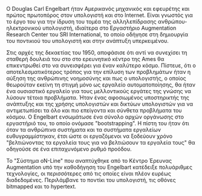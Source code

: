 Ο Douglas Carl Engelbart ήταν Αμερικανός μηχανικός και εφευρέτης και πρώτος πρωτοπόρος στον υπολογιστή και στο Internet. Είναι γνωστός για το έργο του για την ίδρυση του τομέα της αλληλεπίδρασης ανθρώπου-ηλεκτρονικού υπολογιστή, ιδιαίτερα στο Εργαστήριο Augmentation Research Center του SRI International, το οποίο οδήγησε στη δημιουργία του ποντικιού του υπολογιστή και στην ανάπτυξη υπερκειμένου. 

Στις αρχές της δεκαετίας του 1950, αποφάσισε ότι αντί να συνεχίσει τη σταθερή δουλειά του στο στο ερευνητικό κέντρο της Ames θα επικεντρωθεί στο να συνεισφέρει για έναν καλύτερο κόσμο. Πίστευε, ότι ο αποτελεσματικότερος τρόπος για την επίλυση των προβλημάτων ήταν η αύξηση της ανθρώπινης νοημοσύνης και πως ο υπολογιστής, ο οποίος θεωρούταν εκείνη τη στιγμή μόνο ως εργαλείο αυτοματοποίησης, θα ήταν ένα ουσιαστικό εργαλείο για τους μελλοντικούς εργάτες της γνώσης να λύσουν τέτοια προβλήματα. Ήταν ένας αφοσιωμένος υποστηρικτής της ανάπτυξης και της χρήσης υπολογιστών και δικτύων υπολογιστών για να αντιμετωπίσει τα όλο και πιο επείγοντα και σύνθετα προβλήματα του κόσμου. Ο Engelbart ενσωμάτωσε ένα σύνολο αρχών οργάνωσης στο εργαστήριό του, το οποίο ονόμασε "bootstrapping". Η πίστη του ήταν ότι όταν τα ανθρώπινα συστήματα και τα συστήματα εργαλείων ευθυγραμμίστηκαν, έτσι ώστε οι εργαζόμενοι να ξοδεύουν χρόνο "βελτιώνοντας τα εργαλεία τους για να βελτιώσουν τα εργαλεία τους" θα οδηγούσε σε ένα επιταχυνόμενο ρυθμό προόδου.

Το "Σύστημα oN-Line" που αναπτύχθηκε από το Κέντρο Έρευνας Augmentation υπό την καθοδήγηση του Engelbart κατέδειξε πολυάριθμες τεχνολογίες, οι περισσότερες από τις οποίες είναι πλέον ευρέως διαδεδομένες. Περιλάμβανε το ποντίκι του υπολογιστή, τις οθόνες bitmapped και το hypertext.
